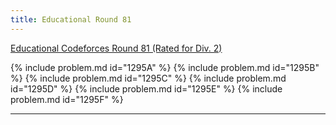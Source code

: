 ```yaml
---
title: Educational Round 81
---
```


[Educational Codeforces Round 81 (Rated for Div. 2)](https://codeforces.com/contest/1295)

{% include problem.md id="1295A" %}
{% include problem.md id="1295B" %}
{% include problem.md id="1295C" %}
{% include problem.md id="1295D" %}
{% include problem.md id="1295E" %}
{% include problem.md id="1295F" %}

* * *

<object data='notes/Edu-81.pdf' width='1000' height='1000' type='application/pdf'/>
